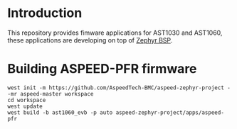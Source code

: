 # Introduction
This repository provides fimware applications for AST1030 and AST1060, these
applications are developing on top of [Zephyr BSP](https://github.com/AspeedTech-BMC/zephyr).


# Building ASPEED-PFR firmware
```
west init -m https://github.com/AspeedTech-BMC/aspeed-zephyr-project --mr aspeed-master workspace
cd workspace
west update
west build -b ast1060_evb -p auto aspeed-zephyr-project/apps/aspeed-pfr
```
